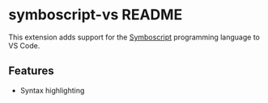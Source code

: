 # symboscript-vs README

This extension adds support for the [Symboscript](https://github.com/symboscript/symboscript) programming language to VS Code.

## Features

- Syntax highlighting
